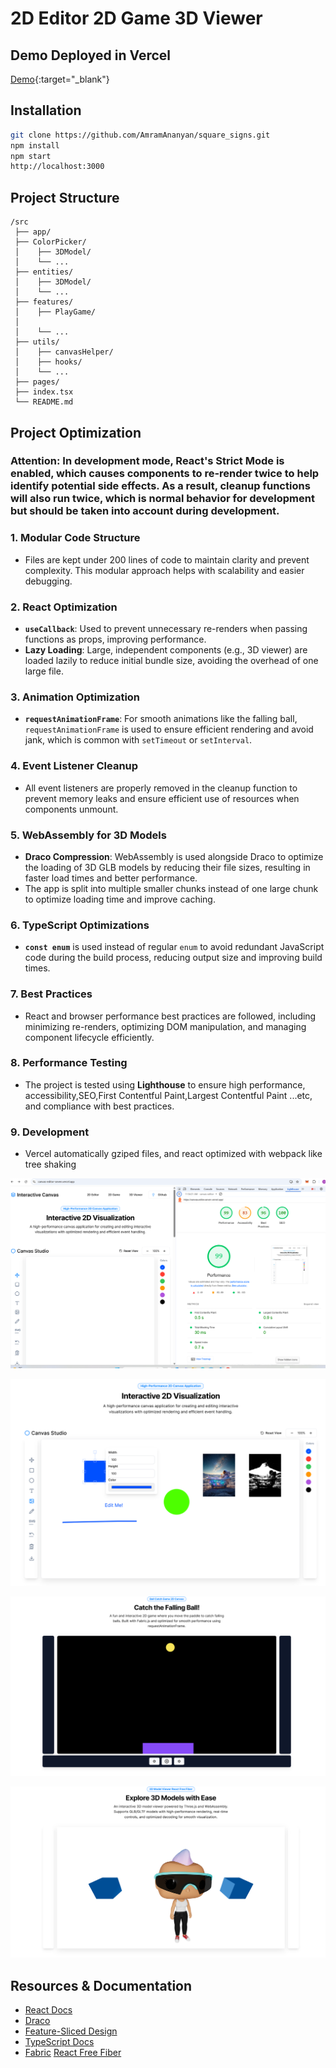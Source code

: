 # 2D Editor 2D Game 3D Viewer

## Demo Deployed in Vercel

[Demo](https://canvas-editor-seven.vercel.app/){:target="\_blank"}

## Installation

```bash
git clone https://github.com/AmramAnanyan/square_signs.git
npm install
npm start
http://localhost:3000
```

## Project Structure

```plaintext
/src
 ├── app/
 ├── ColorPicker/
 │    ├── 3DModel/
 │    └── ...
 ├── entities/
 │    ├── 3DModel/
 │    └── ...
 ├── features/
 │    ├── PlayGame/
 │
 │    └── ...
 ├── utils/
 │    ├── canvasHelper/
 │    ├── hooks/
 │    └── ...
 ├── pages/
 ├── index.tsx
 └── README.md
```

## Project Optimization

### Attention: In development mode, React's Strict Mode is enabled, which causes components to re-render twice to help identify potential side effects. As a result, cleanup functions will also run twice, which is normal behavior for development but should be taken into account during development.

### 1. **Modular Code Structure**

- Files are kept under 200 lines of code to maintain clarity and prevent complexity. This modular approach helps with scalability and easier debugging.

### 2. **React Optimization**

- **`useCallback`**: Used to prevent unnecessary re-renders when passing functions as props, improving performance.
- **Lazy Loading**: Large, independent components (e.g., 3D viewer) are loaded lazily to reduce initial bundle size, avoiding the overhead of one large file.

### 3. **Animation Optimization**

- **`requestAnimationFrame`**: For smooth animations like the falling ball, `requestAnimationFrame` is used to ensure efficient rendering and avoid jank, which is common with `setTimeout` or `setInterval`.

### 4. **Event Listener Cleanup**

- All event listeners are properly removed in the cleanup function to prevent memory leaks and ensure efficient use of resources when components unmount.

### 5. **WebAssembly for 3D Models**

- **Draco Compression**: WebAssembly is used alongside Draco to optimize the loading of 3D GLB models by reducing their file sizes, resulting in faster load times and better performance.
- The app is split into multiple smaller chunks instead of one large chunk to optimize loading time and improve caching.

### 6. **TypeScript Optimizations**

- **`const enum`** is used instead of regular `enum` to avoid redundant JavaScript code during the build process, reducing output size and improving build times.

### 7. **Best Practices**

- React and browser performance best practices are followed, including minimizing re-renders, optimizing DOM manipulation, and managing component lifecycle efficiently.

### 8. **Performance Testing**

- The project is tested using **Lighthouse** to ensure high performance, accessibility,SEO,First Contentful Paint,Largest Contentful Paint ...etc, and compliance with best practices.

### 9. **Development**

- Vercel automatically gziped files, and react optimized with webpack like tree shaking

![Performance](./README_IMAGES/performance.png)

![2D Editor](./README_IMAGES/2deditor.png)

![2D Game](./README_IMAGES/2dgame.png)

![3D Viewer](./README_IMAGES/3dview.png)

## Resources & Documentation

- [React Docs](https://react.dev/)
- [Draco](https://github.com/google/draco)
- [Feature-Sliced Design](https://feature-sliced.design/)
- [TypeScript Docs](https://www.typescriptlang.org/)
- [Fabric](https://fabricjs.com/)
  [React Free Fiber](https://r3f.docs.pmnd.rs/getting-started/introduction)
